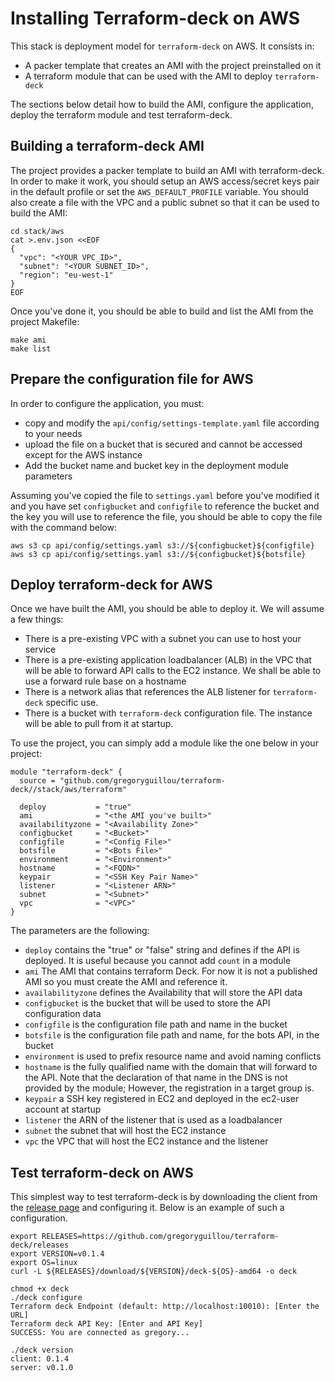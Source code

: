 # Installing Terraform-deck on AWS

This stack is deployment model for `terraform-deck` on AWS. It consists in:

- A packer template that creates an AMI with the project preinstalled on it
- A terraform module that can be used with the AMI to deploy `terraform-deck`

The sections below detail how to build the AMI, configure the application, 
deploy the terraform module and test terraform-deck.

## Building a terraform-deck AMI

The project provides a packer template to build an AMI with terraform-deck. In
order to make it work, you should setup an AWS access/secret keys pair in the
default profile or set the `AWS_DEFAULT_PROFILE` variable. You should also 
create a file with the VPC and a public subnet so that it can be used to build
the AMI:

```shell
cd stack/aws
cat >.env.json <<EOF
{
  "vpc": "<YOUR VPC_ID>",
  "subnet": "<YOUR SUBNET_ID>",
  "region": "eu-west-1"
}
EOF
```

Once you've done it, you should be able to build and list the AMI from the 
project Makefile:

```shell
make ami
make list
```

## Prepare the configuration file for AWS

In order to configure the application, you must:

- copy and modify the `api/config/settings-template.yaml` file according to your
  needs
- upload the file on a bucket that is secured and cannot be accessed except for
  the AWS instance
- Add the bucket name and bucket key in the deployment module parameters

Assuming you've copied the file to `settings.yaml` before you've modified it and
you have set `configbucket` and `configfile` to reference the bucket and the key
you will use to reference the file, you should be able to copy the file with the
command below:

```shell
aws s3 cp api/config/settings.yaml s3://${configbucket}${configfile}
aws s3 cp api/config/settings.yaml s3://${configbucket}${botsfile}
```

## Deploy terraform-deck for AWS

Once we have built the AMI, you should be able to deploy it. We will assume a
few things:
- There is a pre-existing VPC with a subnet you can use to host your service
- There is a pre-existing application loadbalancer (ALB) in the VPC that will
  be able to forward API calls to the EC2 instance. We shall be able to use 
  a forward rule base on a hostname
- There is a network alias that references the ALB listener for `terraform-deck`
  specific use.
- There is a bucket with `terraform-deck` configuration file. The instance will
  be able to pull from it at startup.


To use the project, you can simply add a module like the one below in your
project:

```hcl
module "terraform-deck" {
  source = "github.com/gregoryguillou/terraform-deck//stack/aws/terraform"

  deploy           = "true"
  ami              = "<the AMI you've built>"
  availabilityzone = "<Availability Zone>"
  configbucket     = "<Bucket>"
  configfile       = "<Config File>"
  botsfile         = "<Bots File>"
  environment      = "<Environment>"
  hostname         = "<FQDN>"
  keypair          = "<SSH Key Pair Name>"
  listener         = "<Listener ARN>"
  subnet           = "<Subnet>"
  vpc              = "<VPC>"
}
```

The parameters are the following:

- `deploy` contains the "true" or "false" string and defines if the API is
  deployed. It is useful because you cannot add `count` in a module
- `ami` The AMI that contains terraform Deck. For now it is not a published
  AMI so you must create the AMI and reference it.
- `availabilityzone` defines the Availability that will store the API data
- `configbucket` is the bucket that will be used to store the API configuration
  data
- `configfile` is the configuration file path and name in the bucket
- `botsfile` is the configuration file path and name, for the bots API, in the bucket
- `environment` is used to prefix resource name and avoid naming conflicts
- `hostname` is the fully qualified name with the domain that will forward to
  the API. Note that the declaration of that name in the DNS is not provided
  by the module; However, the registration in a target group is.
- `keypair` a SSH key registered in EC2 and deployed in the ec2-user account at
   startup
- `listener` the ARN of the listener that is used as a loadbalancer
- `subnet` the subnet that will host the EC2 instance
- `vpc` the VPC that will host the EC2 instance and the listener

## Test terraform-deck on AWS

This simplest way to test terraform-deck is by downloading the client from
the [release page](https://github.com/gregoryguillou/terraform-deck/releases) 
and configuring it. Below is an example of such a configuration.

```shell
export RELEASES=https://github.com/gregoryguillou/terraform-deck/releases
export VERSION=v0.1.4
export OS=linux
curl -L ${RELEASES}/download/${VERSION}/deck-${OS}-amd64 -o deck

chmod +x deck
./deck configure
Terraform deck Endpoint (default: http://localhost:10010): [Enter the URL]
Terraform deck API Key: [Enter and API Key]
SUCCESS: You are connected as gregory...

./deck version
client: 0.1.4
server: v0.1.0
```
